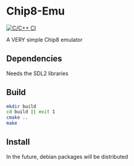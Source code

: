 # Chip8-Emu

[![C/C++ CI](https://github.com/Umiko56/Chip8-Emu/actions/workflows/cpp.yml/badge.svg)](https://github.com/Umiko56/Chip8-Emu/actions/workflows/cpp.yml)

A VERY simple Chip8 emulator

## Dependencies

Needs the SDL2 libraries

## Build

```sh
mkdir build
cd build || exit 1
cmake ..
make
```

## Install

In the future, debian packages will be distributed

